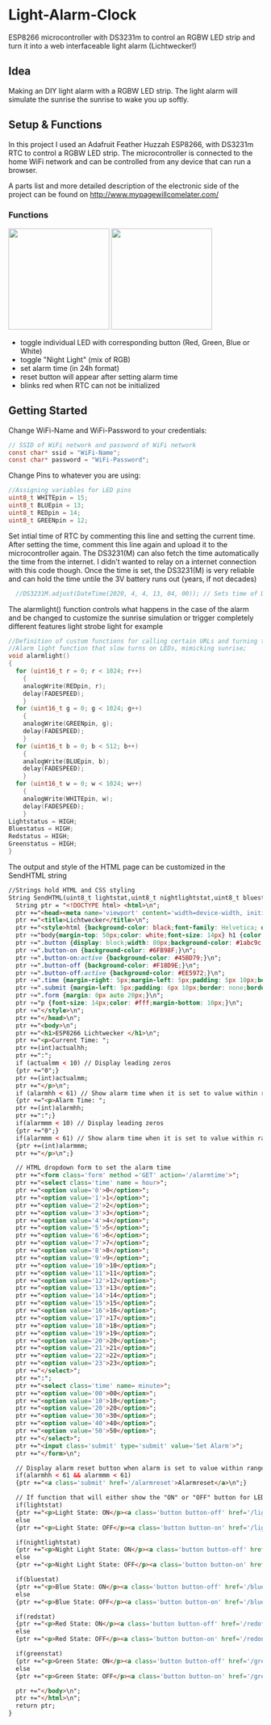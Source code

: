 # Light-Alarm-Clock

ESP8266 microcontroller with DS3231m to control an RGBW LED strip and turn it into a web interfaceable light alarm (Lichtwecker!)

## Idea

Making an DIY light alarm with a RGBW LED strip. The light alarm will simulate the sunrise the sunrise to wake you up softly.

## Setup & Functions

In this project I used an Adafruit Feather Huzzah ESP8266, with DS3231m RTC to control a RGBW LED strip. The microcontroller is connected to the home WiFi network and can be controlled from any device that can run a browser. 

A parts list and more detailed description of the electronic side of the project can be found on http://www.mypagewillcomelater.com/

### Functions

<img src="images/interface.png" width="200"> <img src="images/interface2.png" width="200">

* toggle individual LED with corresponding button (Red, Green, Blue or White)
* toggle "Night Light" (mix of RGB)
* set alarm time (in 24h format)
* reset button will appear after setting alarm time
* blinks red when RTC can not be initialized


## Getting Started

Change WiFi-Name and WiFi-Password to your credentials:
```c
// SSID of WiFi network and password of WiFi network
const char* ssid = "WiFi-Name";
const char* password = "WiFi-Password"; 
```

Change Pins to whatever you are using:
```c
//Assigning variables for LED pins
uint8_t WHITEpin = 15;
uint8_t BLUEpin = 13;
uint8_t REDpin = 14;
uint8_t GREENpin = 12;
```

Set intial time of RTC by commenting this line and setting the current time. After setting the time, comment this line again and upload it to the microcontroller again. The DS3231(M) can also fetch the time automatically the time from the internet. I didn't wanted to relay on a internet connection with this code though. Once the time is set, the DS3231(M) is very reliable and can hold the time untile the 3V battery runs out (years, if not decades)
```c
  //DS3231M.adjust(DateTime(2020, 4, 4, 13, 04, 00)); // Sets time of DS3231M
```

The alarmlight() function controls what happens in the case of the alarm and be changed to customize the sunrise simulation or trigger completely different features light strobe light for example
```c
//Definition of custom functions for calling certain URLs and turning the alarm light on
//Alarm light function that slow turns on LEDs, mimicking sunrise;
void alarmlight()                                     
{
  for (uint16_t r = 0; r < 1024; r++) 
    { 
    analogWrite(REDpin, r);
    delay(FADESPEED);
    }
  for (uint16_t g = 0; g < 1024; g++) 
    { 
    analogWrite(GREENpin, g);
    delay(FADESPEED);
    }
  for (uint16_t b = 0; b < 512; b++) 
    { 
    analogWrite(BLUEpin, b);
    delay(FADESPEED);
    } 
  for (uint16_t w = 0; w < 1024; w++) 
    { 
    analogWrite(WHITEpin, w);
    delay(FADESPEED);
    }
Lightstatus = HIGH;
Bluestatus = HIGH;
Redstatus = HIGH;
Greenstatus = HIGH;
}
```

The output and style of the HTML page can be customized in the SendHTML string 
```html
//Strings hold HTML and CSS styling
String SendHTML(uint8_t lightstat,uint8_t nightlightstat,uint8_t bluestat,uint8_t redstat,uint8_t greenstat, uint8_t actualhh, uint8_t actualmm, uint8_t alarmhh, uint8_t alarmmm){
  String ptr = "<!DOCTYPE html> <html>\n";
  ptr +="<head><meta name='viewport' content='width=device-width, initial-scale=1.0, user-scalable=no'>\n";
  ptr +="<title>Lichtwecker</title>\n";
  ptr +="<style>html {background-color: black;font-family: Helvetica; display: inline-block; margin: 0px auto; text-align: center;}\n";
  ptr +="body{margin-top: 50px;color: white;font-size: 14px} h1 {color: #fff;margin: 50px auto 30px;} h3 {color: #444444;margin-bottom: 50px;}\n";
  ptr +=".button {display: block;width: 80px;background-color: #1abc9c;border: none;color: white;padding: 13px 30px;text-decoration: none;font-size: 25px;margin: 0px auto 35px;cursor: pointer;border-radius: 20px;}\n";
  ptr +=".button-on {background-color: #6FB98F;}\n";
  ptr +=".button-on:active {background-color: #45BD79;}\n";
  ptr +=".button-off {background-color: #F18D9E;}\n";
  ptr +=".button-off:active {background-color: #EE5972;}\n";
  ptr +=".time {margin-right: 5px;margin-left: 5px;padding: 5px 10px;border: none;border-radius: 4px;background-color: #4d4d4d;color: #cecece;}\n";
  ptr +=".submit {margin-left: 5px;padding: 6px 10px;border: none;border-radius: 4px;background-color: #4d4d4d;color: #cecece;text-decoration: none}\n";
  ptr +=".form {margin: 0px auto 20px;}\n";
  ptr +="p {font-size: 14px;color: #fff;margin-bottom: 10px;}\n";
  ptr +="</style>\n";
  ptr +="</head>\n";
  ptr +="<body>\n";
  ptr +="<h1>ESP8266 Lichtwecker </h1>\n";
  ptr +="<p>Current Time: ";
  ptr +=(int)actualhh;
  ptr +=":";
  if (actualmm < 10) // Display leading zeros
  {ptr +="0";}
  ptr +=(int)actualmm;
  ptr +="</p>\n";
  if (alarmhh < 61) // Show alarm time when it is set to value within range of actual time
  {ptr +="<p>Alarm Time: ";
  ptr +=(int)alarmhh;
  ptr +=":";}
  if(alarmmm < 10) // Display leading zeros
  {ptr +="0";}
  if(alarmmm < 61) // Show alarm time when it is set to value within range of actual time
  {ptr +=(int)alarmmm;
  ptr +="</p>\n";}

  // HTML dropdown form to set the alarm time
  ptr +="<form class='form' method ='GET' action='/alarmtime'>";
  ptr +="<select class='time' name = hour>";
  ptr +="<option value='0'>0</option>";
  ptr +="<option value='1'>1</option>";
  ptr +="<option value='2'>2</option>";
  ptr +="<option value='3'>3</option>";
  ptr +="<option value='4'>4</option>";
  ptr +="<option value='5'>5</option>";
  ptr +="<option value='6'>6</option>";
  ptr +="<option value='7'>7</option>";
  ptr +="<option value='8'>8</option>";
  ptr +="<option value='9'>9</option>";
  ptr +="<option value='10'>10</option>";
  ptr +="<option value='11'>11</option>";
  ptr +="<option value='12'>12</option>";
  ptr +="<option value='13'>13</option>";
  ptr +="<option value='14'>14</option>";
  ptr +="<option value='15'>15</option>";
  ptr +="<option value='16'>16</option>";
  ptr +="<option value='17'>17</option>";
  ptr +="<option value='18'>18</option>";
  ptr +="<option value='19'>19</option>";
  ptr +="<option value='20'>20</option>";
  ptr +="<option value='21'>21</option>";
  ptr +="<option value='22'>22</option>";
  ptr +="<option value='23'>23</option>";
  ptr +="</select>";
  ptr +=":";
  ptr +="<select class='time' name= minute>";
  ptr +="<option value='00'>00</option>";
  ptr +="<option value='10'>10</option>";
  ptr +="<option value='20'>20</option>";
  ptr +="<option value='30'>30</option>";
  ptr +="<option value='40'>40</option>";
  ptr +="<option value='50'>50</option>";
  ptr +="</select>";
  ptr +="<input class='submit' type='submit' value='Set Alarm'>";
  ptr +="</form>\n"; 

  // Display alarm reset button when alarm is set to value within range of actual time
  if(alarmhh < 61 && alarmmm < 61)
  {ptr +="<a class='submit' href='/alarmreset'>Alarmreset</a>\n";}

  // If function that will either show the "ON" or "OFF" button for LEDs
  if(lightstat)
  {ptr +="<p>Light State: ON</p><a class='button button-off' href='/lightoff'>OFF</a>\n";}
  else
  {ptr +="<p>Light State: OFF</p><a class='button button-on' href='/lighton'>ON</a>\n";}

  if(nightlightstat)
  {ptr +="<p>Night Light State: ON</p><a class='button button-off' href='/nightlightoff'>OFF</a>\n";}
  else
  {ptr +="<p>Night Light State: OFF</p><a class='button button-on' href='/nightlighton'>ON</a>\n";}

  if(bluestat)
  {ptr +="<p>Blue State: ON</p><a class='button button-off' href='/blueoff'>OFF</a>\n";}
  else
  {ptr +="<p>Blue State: OFF</p><a class='button button-on' href='/blueon'>ON</a>\n";}

  if(redstat)
  {ptr +="<p>Red State: ON</p><a class='button button-off' href='/redoff'>OFF</a>\n";}
  else
  {ptr +="<p>Red State: OFF</p><a class='button button-on' href='/redon'>ON</a>\n";}

  if(greenstat)
  {ptr +="<p>Green State: ON</p><a class='button button-off' href='/greenoff'>OFF</a>\n";}
  else
  {ptr +="<p>Green State: OFF</p><a class='button button-on' href='/greenon'>ON</a>\n";}

  ptr +="</body>\n";
  ptr +="</html>\n";
  return ptr;
}
```
